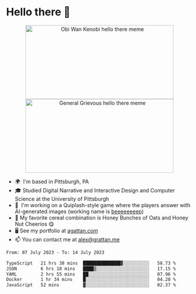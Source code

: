 <!--
**GameDog9988/GameDog9988** is a ✨ _special_ ✨ repository because its `README.md` (this file) appears on your GitHub profile.

Here are some ideas to get you started:

- 🔭 I’m currently working on ...
- 🌱 I’m currently learning ...
- 👯 I’m looking to collaborate on ...
- 🤔 I’m looking for help with ...
- 💬 Ask me about ...
- 📫 How to reach me: ...
- 😄 Pronouns: ...
- ⚡ Fun fact: ...
-->



Hello there 👋
==================================

<a href="https://youtu.be/rEq1Z0bjdwc">
<p align="center">
<img src="https://user-images.githubusercontent.com/51346343/201241572-d3b30f79-b340-4de1-9d24-6adc9035fce1.png" alt="Obi Wan Kenobi hello there meme" width=400 height=200 style="object-fit:contain" />
<img src="https://user-images.githubusercontent.com/51346343/201242896-c71a6026-48b4-4407-8cb4-988030f7b59a.png" alt="General Grievous hello there meme" width=400 height=200 style="object-fit:contain" />
</p>
</a>

- 🌍  I'm based in Pittsburgh, PA
- 🎓  Studied Digital Narrative and Interactive Design and Computer Science at the University of Pittsburgh
- 👾  I'm working on a Quiplash-style game where the players answer with AI-generated images (working name is [beeeeeeeep](https://github.com/agrattan0820/beeeeeeeep))
- 🥣  My favorite cereal combination is Honey Bunches of Oats and Honey Nut Cheerios 😋
- 🖥️  See my portfolio at [agattan.com](http://agrattan.com/)
- 📫  You can contact me at [alex@grattan.me](mailto:alex@grattan.me)

<!--START_SECTION:waka-->

```txt
From: 07 July 2023 - To: 14 July 2023

TypeScript   21 hrs 38 mins  ██████████████▓░░░░░░░░░░   58.73 %
JSON         6 hrs 18 mins   ████▒░░░░░░░░░░░░░░░░░░░░   17.15 %
YAML         2 hrs 55 mins   ██░░░░░░░░░░░░░░░░░░░░░░░   07.96 %
Docker       1 hr 34 mins    █░░░░░░░░░░░░░░░░░░░░░░░░   04.28 %
JavaScript   52 mins         ▓░░░░░░░░░░░░░░░░░░░░░░░░   02.37 %
```

<!--END_SECTION:waka-->
